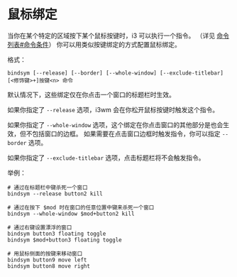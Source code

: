 # 鼠标绑定

当你在某个特定的区域按下某个鼠标按键时，i3 可以执行一个指令。
（详见 [命令列表#命令条件](../命令列表/命令列表.html#命令条件)）
你可以用类似按键绑定的方式配置鼠标绑定。

格式：
```
bindsym [--release] [--border] [--whole-window] [--exclude-titlebar] [<修饰键>+]按键<n> 命令
```

默认情况下，这些绑定仅在你点击一个窗口的标题栏时生效。

如果你指定了 `--release` 选项，i3wm 会在你松开鼠标按键时触发这个指令。

如果你指定了 `--whole-window` 选项，这个绑定在你点击窗口的其他部分是也会生效，但不包括窗口的边框。
如果需要在点击窗口边框时触发指令，你可以指定 `--border` 选项。

如果你指定了 `--exclude-titlebar` 选项，点击标题栏将不会触发指令。

举例：
```
# 通过在标题栏中键杀死一个窗口
bindsym --release button2 kill

# 通过在按下 $mod 时在窗口的任意位置中键来杀死一个窗口
bindsym --whole-window $mod+button2 kill

# 通过右键设置漂浮的窗口
bindsym button3 floating toggle
bindsym $mod+button3 floating toggle

# 用鼠标侧面的按键来移动窗口
bindsym button9 move left
bindsym button8 move right
```
